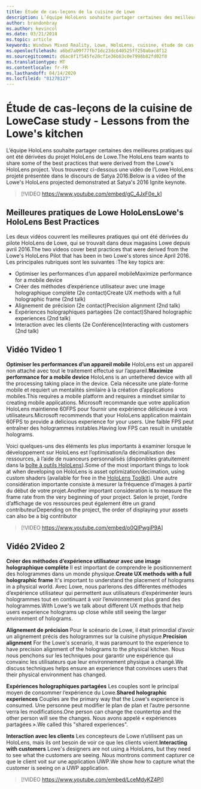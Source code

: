 ```yaml
---
title: Étude de cas-leçons de la cuisine de Lowe
description: L’équipe HoloLens souhaite partager certaines des meilleures pratiques qui ont été dérivées du projet HoloLens de Lowe.
author: brandonbray
ms.author: kevincol
ms.date: 03/21/2018
ms.topic: article
keywords: Windows Mixed Reality, Lowe, HoloLens, cuisine, étude de cas
ms.openlocfilehash: a6bd7a09f77fb71dc23dc640525ff250abac8f12
ms.sourcegitcommit: d6ac8f1f545fe20cf1e36b83c0e7998b82fd02f8
ms.translationtype: MT
ms.contentlocale: fr-FR
ms.lasthandoff: 04/14/2020
ms.locfileid: "81278127"
---
```

# <a name="case-study---lessons-from-the-lowes-kitchen"></a><span data-ttu-id="b420d-104">Étude de cas-leçons de la cuisine de Lowe</span><span class="sxs-lookup"><span data-stu-id="b420d-104">Case study - Lessons from the Lowe's kitchen</span></span>

<span data-ttu-id="b420d-105">L’équipe HoloLens souhaite partager certaines des meilleures pratiques qui ont été dérivées du projet HoloLens de Lowe.</span><span class="sxs-lookup"><span data-stu-id="b420d-105">The HoloLens team wants to share some of the best practices that were derived from the Lowe's HoloLens project.</span></span> <span data-ttu-id="b420d-106">Vous trouverez ci-dessous une vidéo de l’Lowe HoloLens projeté présentée dans le discours de Satya 2016.</span><span class="sxs-lookup"><span data-stu-id="b420d-106">Below is a video of the Lowe's HoloLens projected demonstrated at Satya's 2016 Ignite keynote.</span></span>
<br>
>[!VIDEO https://www.youtube.com/embed/gC_4JxF0e_k]

## <a name="lowes-hololens-best-practices"></a><span data-ttu-id="b420d-107">Meilleures pratiques de Lowe HoloLens</span><span class="sxs-lookup"><span data-stu-id="b420d-107">Lowe's HoloLens Best Practices</span></span>

<span data-ttu-id="b420d-108">Les deux vidéos couvrent les meilleures pratiques qui ont été dérivées du pilote HoloLens de Lowe, qui se trouvait dans deux magasins Lowe depuis avril 2016.</span><span class="sxs-lookup"><span data-stu-id="b420d-108">The two videos cover best practices that were derived from the Lowe's HoloLens Pilot that has been in two Lowe's stores since April 2016.</span></span> <span data-ttu-id="b420d-109">Les principales rubriques sont les suivantes :</span><span class="sxs-lookup"><span data-stu-id="b420d-109">The key topics are:</span></span>
* <span data-ttu-id="b420d-110">Optimiser les performances d’un appareil mobile</span><span class="sxs-lookup"><span data-stu-id="b420d-110">Maximize performance for a mobile device</span></span>
* <span data-ttu-id="b420d-111">Créer des méthodes d’expérience utilisateur avec une image holographique complète (2e contact)</span><span class="sxs-lookup"><span data-stu-id="b420d-111">Create UX methods with a full holographic frame (2nd talk)</span></span>
* <span data-ttu-id="b420d-112">Alignement de précision (2e contact)</span><span class="sxs-lookup"><span data-stu-id="b420d-112">Precision alignment (2nd talk)</span></span>
* <span data-ttu-id="b420d-113">Expériences holographiques partagées (2e contact)</span><span class="sxs-lookup"><span data-stu-id="b420d-113">Shared holographic experiences (2nd talk)</span></span>
* <span data-ttu-id="b420d-114">Interaction avec les clients (2e Conférence)</span><span class="sxs-lookup"><span data-stu-id="b420d-114">Interacting with customers (2nd talk)</span></span>

## <a name="video-1"></a><span data-ttu-id="b420d-115">Vidéo 1</span><span class="sxs-lookup"><span data-stu-id="b420d-115">Video 1</span></span>

<span data-ttu-id="b420d-116">**Optimiser les performances d’un appareil mobile** HoloLens est un appareil non attaché avec tout le traitement effectué sur l’appareil.</span><span class="sxs-lookup"><span data-stu-id="b420d-116">**Maximize performance for a mobile device** HoloLens is an untethered device with all the processing taking place in the device.</span></span> <span data-ttu-id="b420d-117">Cela nécessite une plate-forme mobile et requiert un mentalités similaire à la création d’applications mobiles.</span><span class="sxs-lookup"><span data-stu-id="b420d-117">This requires a mobile platform and requires a mindset similar to creating mobile applications.</span></span> <span data-ttu-id="b420d-118">Microsoft recommande que votre application HoloLens maintienne 60FPS pour fournir une expérience délicieuse à vos utilisateurs.</span><span class="sxs-lookup"><span data-stu-id="b420d-118">Microsoft recommends that your HoloLens application maintain 60FPS to provide a delicious experience for your users.</span></span> <span data-ttu-id="b420d-119">Une faible FPS peut entraîner des hologrammes instables.</span><span class="sxs-lookup"><span data-stu-id="b420d-119">Having low FPS can result in unstable holograms.</span></span>

<span data-ttu-id="b420d-120">Voici quelques-uns des éléments les plus importants à examiner lorsque le développement sur HoloLens est l’optimisation/la décimalisation des ressources, à l’aide de nuanceurs personnalisés (disponibles gratuitement dans la [boîte à outils HoloLens](https://github.com/Microsoft/HoloToolkit-Unity)).</span><span class="sxs-lookup"><span data-stu-id="b420d-120">Some of the most important things to look at when developing on HoloLens is asset optimization/decimation, using custom shaders (available for free in the [HoloLens Toolkit](https://github.com/Microsoft/HoloToolkit-Unity)).</span></span> <span data-ttu-id="b420d-121">Une autre considération importante consiste à mesurer la fréquence d’images à partir du début de votre projet.</span><span class="sxs-lookup"><span data-stu-id="b420d-121">Another important consideration is to measure the frame rate from the very beginning of your project.</span></span> <span data-ttu-id="b420d-122">Selon le projet, l’ordre d’affichage de vos ressources peut également être un grand contributeur</span><span class="sxs-lookup"><span data-stu-id="b420d-122">Depending on the project, the order of displaying your assets can also be a big contributor</span></span>
<br>
>[!VIDEO https://www.youtube.com/embed/o0QIPwgiP9A]

## <a name="video-2"></a><span data-ttu-id="b420d-123">Vidéo 2</span><span class="sxs-lookup"><span data-stu-id="b420d-123">Video 2</span></span>

<span data-ttu-id="b420d-124">**Créer des méthodes d’expérience utilisateur avec une image holographique complète** Il est important de comprendre le positionnement des hologrammes dans un monde physique.</span><span class="sxs-lookup"><span data-stu-id="b420d-124">**Create UX methods with a full holographic frame** It's important to understand the placement of holograms in a physical world.</span></span> <span data-ttu-id="b420d-125">Avec Lowe, nous parlerons des différentes méthodes d’expérience utilisateur qui permettent aux utilisateurs d’expérimenter leurs hologrammes tout en continuant à voir l’environnement plus grand des hologrammes.</span><span class="sxs-lookup"><span data-stu-id="b420d-125">With Lowe's we talk about different UX methods that help users experience holograms up close while still seeing the larger environment of holograms.</span></span>

<span data-ttu-id="b420d-126">**Alignement de précision** Pour le scénario de Lowe, il était primordial d’avoir un alignement précis des hologrammes sur la cuisine physique.</span><span class="sxs-lookup"><span data-stu-id="b420d-126">**Precision alignment** For the Lowe's scenario, it was paramount to the experience to have precision alignment of the holograms to the physical kitchen.</span></span> <span data-ttu-id="b420d-127">Nous nous penchons sur les techniques pour garantir une expérience qui convainc les utilisateurs que leur environnement physique a changé.</span><span class="sxs-lookup"><span data-stu-id="b420d-127">We discuss techniques helps ensure an experience that convinces users that their physical environment has changed.</span></span>

<span data-ttu-id="b420d-128">**Expériences holographiques partagées** Les couples sont le principal moyen de consommer l’expérience du Lowe.</span><span class="sxs-lookup"><span data-stu-id="b420d-128">**Shared holographic experiences** Couples are the primary way that the Lowe's experience is consumed.</span></span> <span data-ttu-id="b420d-129">Une personne peut modifier le plan de plan et l’autre personne verra les modifications.</span><span class="sxs-lookup"><span data-stu-id="b420d-129">One person can change the countertop and the other person will see the changes.</span></span> <span data-ttu-id="b420d-130">Nous avons appelé « expériences partagées ».</span><span class="sxs-lookup"><span data-stu-id="b420d-130">We called this "shared experiences".</span></span>

<span data-ttu-id="b420d-131">**Interaction avec les clients** Les concepteurs de Lowe n’utilisent pas un HoloLens, mais ils ont besoin de voir ce que les clients voient.</span><span class="sxs-lookup"><span data-stu-id="b420d-131">**Interacting with customers** Lowe's designers are not using a HoloLens, but they need to see what the customers are seeing.</span></span> <span data-ttu-id="b420d-132">Nous montrons comment capturer ce que le client voit sur une application UWP.</span><span class="sxs-lookup"><span data-stu-id="b420d-132">We show how to capture what the customer is seeing on a UWP application.</span></span>
<br>
>[!VIDEO https://www.youtube.com/embed/LceMdyKZ4PI]
